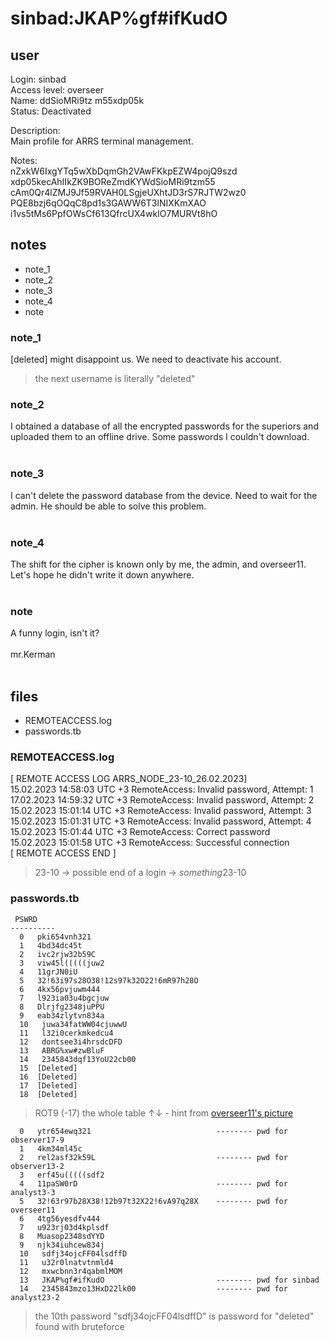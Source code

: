 # sinbad:JKAP%gf#ifKudO
## user
Login: sinbad<br>
Access level: overseer<br>
Name: ddSioMRi9tz m55xdp05k<br>
Status: Deactivated<br>

Description:<br>
Main profile for ARRS terminal management.<br>

Notes:<br>
nZxkW6IxgYTq5wXbDqmGh2VAwFKkpEZW4pojQ9szd<br>
xdp05kecAhIIkZK9BOReZmdKYWdSioMRi9tzm55<br>
cAm0Qr4lZMJ9Jf59RVAH0LSgjeUXhtJD3rS7RJTW2wz0<br>
PQE8bzj6qOQqC8pd1s3GAWW6T3lNIXKmXAO<br>
i1vs5tMs6PpfOWsCf613QfrcUX4wkIO7MURVt8hO<br>

## notes
- note_1
- note_2
- note_3
- note_4
- note


### note_1
[deleted] might disappoint us. We need to deactivate his account.<br>
<be>
> the next username is literally "deleted"

### note_2
I obtained a database of all the encrypted passwords for the superiors and uploaded them to an offline drive. Some passwords I couldn't download.<br>
<br>


### note_3
I can't delete the password database from the device. Need to wait for the admin. He should be able to solve this problem.<br>
<br>


### note_4
The shift for the cipher is known only by me, the admin, and overseer11. Let's hope he didn't write it down anywhere.<br>
<br>


### note
A funny login, isn't it?<br>
<br>
mr.Kerman<br>
<br>
## files
- REMOTEACCESS.log
- passwords.tb


### REMOTEACCESS.log
[ REMOTE ACCESS LOG ARRS_NODE_23-10_26.02.2023]<br>
15.02.2023 14:58:03 UTC +3 RemoteAccess: Invalid password, Attempt: 1<br>
17.02.2023 14:59:32 UTC +3 RemoteAccess: Invalid password, Attempt: 2<br>
15.02.2023 15:01:14 UTC +3 RemoteAccess: Invalid password, Attempt: 3<br>
15.02.2023 15:01:31 UTC +3 RemoteAccess: Invalid password, Attempt: 4<br>
15.02.2023 15:01:44 UTC +3 RemoteAccess: Сorrect password<br>
15.02.2023 15:01:58 UTC +3 RemoteAccess: Successful connection<br>
[ REMOTE ACCESS END ]<br>
<be>

> 23-10 -> possible end of a login -> *something*23-10


### passwords.tb
```
 PSWRD
----------
  0   pki654vnh321
  1   4bd34dc45t
  2   ivc2rjw32b59C
  3   viw45l(((((juw2
  4   11grJN0iU
  5   32!63i97s28O38!12s97k32O22!6mR97h28O
  6   4kx56pvjuwm444
  7   l923ia03u4bgcjuw
  8   Dlrjfg2348juPPU
  9   eab34zlytvn834a
  10   juwa34fatWW04cjuwwU
  11   l32i0cerkmkedcu4
  12   dontsee3i4hrsdcDFD
  13   ABRG%xw#zwBluF
  14   2345843dqf13YoU22cb00
  15  [Deleted]        
  16  [Deleted]     
  17  [Deleted] 
  18  [Deleted]

```

> ROT9 (-17) the whole table ↑↓ - hint from [overseer11's picture](https://github.com/3ncy/ARRS-s4/blob/main/Images/overseer11/andYou.jpg)

```
  0   ytr654ewq321                            -------- pwd for observer17-9
  1   4km34ml45c
  2   rel2asf32k59L                           -------- pwd for observer13-2
  3   erf45u(((((sdf2
  4   11paSW0rD                               -------- pwd for analyst3-3
  5   32!63r97b28X38!12b97t32X22!6vA97q28X    -------- pwd for overseer11
  6   4tg56yesdfv444
  7   u923rj03d4kplsdf
  8   Muasop2348sdYYD
  9   njk34iuhcew834j
  10   sdfj34ojcFF04lsdffD
  11   u32r0lnatvtnmld4
  12   mxwcbnn3r4qabmlMOM
  13   JKAP%gf#ifKudO                         -------- pwd for sinbad
  14   2345843mzo13HxD22lk00                  -------- pwd for analyst23-2
```

> the 10th password "sdfj34ojcFF04lsdffD" is password for "deleted"
> found with bruteforce
